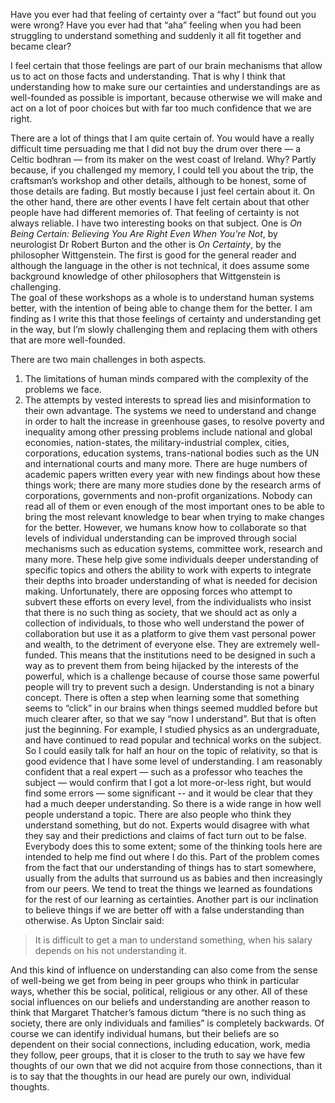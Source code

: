 Have you ever had that feeling of certainty over a “fact” but found out you were wrong?
Have you ever had that “aha” feeling when you had been struggling to understand something and suddenly it all fit together and became clear?

I feel certain that those feelings are part of our brain mechanisms that allow us to act on those facts and understanding. That is why I think that understanding how to make sure our certainties and understandings are as well-founded as possible is important, because otherwise we will make and act on a lot of poor choices but with far too much confidence that we are right.

There are a lot of things that I am quite certain of. You would have a really difficult time persuading me that I did not buy the drum over there — a Celtic bodhran — from its maker on the west coast of Ireland. Why? Partly because, if you challenged my memory, I could tell you about the trip, the craftsman’s workshop and other details, although to be honest, some of those details are fading. But mostly because I just feel certain about it. On the other hand, there are other events I have felt certain about that other people have had different memories of. That feeling of certainty is not always reliable. I have two interesting books on that subject. One is *On Being Certain: Believing You Are Right Even When You’re Not*, by neurologist Dr Robert Burton and the other is *On Certainty*, by the philosopher Wittgenstein. The first is good for the general reader and although the language in the other is not technical, it does assume some background knowledge of other philosophers that Wittgenstein is challenging.  
The goal of these workshops as a whole is to understand human systems better, with the intention of being able to change them for the better. I am finding as I write this that those feelings of certainty and understanding get in
the way, but I’m slowly challenging them and replacing them with others that are more well-founded.

There are two main challenges in both aspects.
1. The limitations of human minds compared with the complexity of the problems we face.
2. The attempts by vested interests to spread lies and misinformation to their own advantage.
The systems we need to understand and change in order to halt the increase in greenhouse gases, to resolve poverty and inequality among other pressing problems include national and global economies, nation-states, the military-industrial complex, cities, corporations, education systems, trans-national bodies such as the UN and international courts and many more.
There are huge numbers of academic papers written every year with new findings about how these things work; there are many more studies done by the research arms of corporations, governments and non-profit organizations. Nobody can read all of them or even enough of the most important ones to be able to bring the most relevant knowledge to bear when trying to make changes for the better.
However, we humans know how to collaborate so that levels of individual understanding can be improved through social mechanisms such as education systems, committee work, research and many more. These help give some individuals deeper understanding of specific topics and others the ability to work with experts to integrate their depths into broader understanding of what is needed for decision making.
Unfortunately, there are opposing forces who attempt to subvert these efforts on every level, from the individualists who insist that there is no such thing as society, that we should act as only a collection of individuals, to those who well understand the power of collaboration but use it as a platform to give them vast personal power and wealth, to the detriment of everyone else. They are extremely well-funded.
This means that the institutions need to be designed in such a way as to prevent them from being hijacked by the interests of the powerful, which is a challenge because of course those same powerful people will try to prevent such a design.
Understanding is not a binary concept. There is often a step when learning some that something seems to “click” in our brains when things seemed muddled before but much clearer after, so that we say “now I understand”. But that is often just the beginning. For example, I studied physics as an undergraduate, and have continued to read popular and technical works on the subject. So I could easily talk for half an hour on the topic of relativity, so that is good evidence that I have some level of understanding. I am reasonably confident that a real expert — such as a professor who teaches the subject — would confirm that I got a lot more-or-less right, but would find some errors — some significant -- and it would be clear that they had a much deeper understanding. So there is a wide range in how well people understand a topic.
There are also people who think they understand something, but do not. Experts would disagree with what they say and their predictions and claims of fact turn out to be false. Everybody does this to some extent; some of the thinking tools here are intended to help me find out where I do this.
Part of the problem comes from the fact that our understanding of things has to start somewhere, usually from the adults that surround us as babies and then increasingly from our peers. We tend to treat the things we learned as foundations for the rest of our learning as certainties.
Another part is our inclination to believe things if we are better off with a false understanding than otherwise. As Upton Sinclair said:

> It is difficult to get a man to understand something, when his salary depends on his not understanding it.

And this kind of influence on understanding can also come from the sense of well-being we get from being in peer groups who think in particular ways, whether this be social, political, religious or any other.
All of these social influences on our beliefs and understanding are another reason to think that Margaret Thatcher’s famous dictum “there is no such thing as society, there are only individuals and families” is completely backwards. Of course we can identify individual humans, but their beliefs are so dependent on their social connections, including education, work, media they follow, peer groups, that it is closer to the truth to say we have few thoughts of our own that we did not acquire from those connections, than it is to say that the thoughts in our head are purely our own, individual thoughts.  
